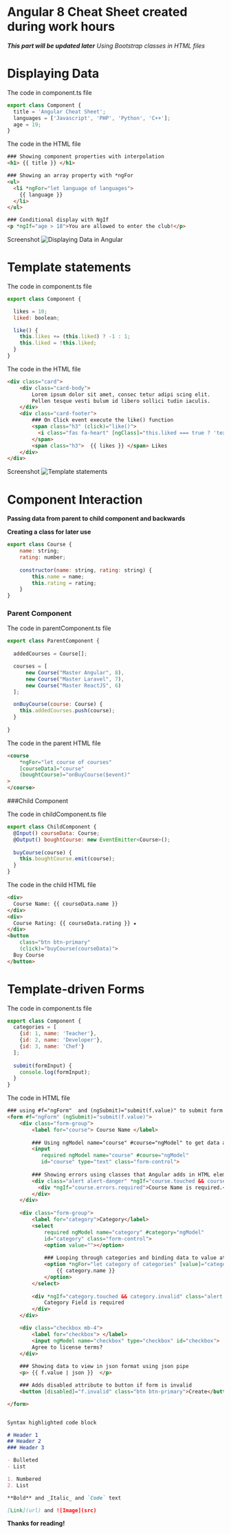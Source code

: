# Angular 8 Cheat Sheet created during work hours

_**This part will be updated later**_ 
_Using Bootstrap classes in HTML files_


# Displaying Data

The code in component.ts file
``` javascript
export class Component {
  title = 'Angular Cheat Sheet';
  languages = ['Javascript', 'PHP', 'Python', 'C++'];
  age = 19;
}
```

The code in the HTML file
<!-- {% raw %} -->
``` html
### Showing component properties with interpolation
<h1> {{ title }} </h1>

### Showing an array property with *ngFor
<ul>
  <li *ngFor="let language of languages">
    {{ language }}
  </li>
</ul>

### Conditional display with NgIf
<p *ngIf="age > 18">You are allowed to enter the club!</p>
```
<!-- {% endraw %} -->


Screenshot
![Displaying Data in Angular](https://raw.githubusercontent.com/eneajaho/angular/master/img/1.png)


# Template statements

The code in component.ts file
``` javascript
export class Component {

  likes = 10;
  liked: boolean;

  like() {
    this.likes += (this.liked) ? -1 : 1;
    this.liked = !this.liked;
  }
}
```

The code in the HTML file
<!-- {% raw %} -->
``` html
<div class="card">
    <div class="card-body">
        Lorem ipsum dolor sit amet, consec tetur adipi scing elit.
        Pellen tesque vesti bulum id libero sollici tudin iaculis.
    </div>
    <div class="card-footer">
        ### On Click event execute the like() function
        <span class="h3" (click)="like()">
          <i class="fas fa-heart" [ngClass]="this.liked === true ? 'text-danger' : 'text-secondary'"></i>
        </span>
        <span class="h3">  {{ likes }} </span> Likes
    </div>
</div>
```
<!-- {% endraw %} -->

Screenshot
![Template statements](https://raw.githubusercontent.com/eneajaho/angular/master/img/2.png)


# Component Interaction 
**Passing data from parent to child component and backwards**

**Creating a class for later use**
```javascript
export class Course {
    name: string;
    rating: number;
    
    constructor(name: string, rating: string) {
        this.name = name;
        this.rating = rating;
    }
}
```

### Parent Component
The code in parentComponent.ts file
``` javascript
export class ParentComponent {
  
  addedCourses = Course[];

  courses = [
      new Course("Master Angular", 8),
      new Course("Master Laravel", 7),
      new Course("Master ReactJS", 6)
  ];

  onBuyCourse(course: Course) {
    this.addedCourses.push(course);
  }
  
}
```

The code in the parent HTML file
<!-- {% raw %} -->
```html
<course
    *ngFor="let course of courses" 
    [courseData]="course"
    (boughtCourse)="onBuyCourse($event)"    
>
</course>
```
<!-- {% endraw %} -->


###Child Component

The code in childComponent.ts file
``` javascript
export class ChildComponent {
  @Input() courseData: Course;
  @Output() boughtCourse: new EventEmitter<Course>(); 
  
  buyCourse(course) {
    this.boughtCourse.emit(course);
  }
}
```

The code in the child HTML file
<!-- {% raw %} -->
``` html
<div> 
  Course Name: {{ courseData.name }} 
</div>
<div> 
  Course Rating: {{ courseData.rating }} ★ 
</div>
<button 
    class="btn btn-primary" 
    (click)="buyCourse(courseData)">
  Buy Course
</button>
```
<!-- {% endraw %} -->





# Template-driven Forms

The code in component.ts file
``` javascript
export class Component {
  categories = [
    {id: 1, name: 'Teacher'},
    {id: 2, name: 'Developer'},
    {id: 3, name: 'Chef'}
  ];
  
  submit(formInput) {
    console.log(formInput);
  }
}
```
The code in HTML file 
<!-- {% raw %} -->
``` html
### using #f="ngForm"  and (ngSubmit)="submit(f.value)" to submit form data
<form #f="ngForm" (ngSubmit)="submit(f.value)">
    <div class="form-group">
        <label for="course"> Course Name </label>
      
        ### Using ngModel name="course" #course="ngModel" to get data and input changes
        <input 
           required ngModel name="course" #course="ngModel" 
           id="course" type="text" class="form-control">
      
        ### Showing errors using classes that Angular adds in HTML elements
        <div class="alert alert-danger" *ngIf="course.touched && course.invalid">
          <div *ngIf="course.errors.required">Course Name is required.</div>
        </div>
    </div>
  
    <div class="form-group">
        <label for="category">Category</label>
        <select 
            required ngModel name="category" #category="ngModel" 
            id="category" class="form-control">
            <option value=""></option>
          
            ### Looping through categories and binding data to value attribute
            <option *ngFor="let category of categories" [value]="category.id"> 
                {{ category.name }}
            </option>
        </select>
        
        <div *ngIf="category.touched && category.invalid" class="alert alert-danger">
            Category Field is required
        </div>
    </div>

    <div class="checkbox mb-4">
        <label for="checkbox"> </label>
        <input ngModel name="checkbox" type="checkbox" id="checkbox">
        Agree to license terms?
    </div>
    
    ### Showing data to view in json format using json pipe
    <p> {{ f.value | json }}  </p>

    ### Adds disabled attribute to button if form is invalid
    <button [disabled]="f.invalid" class="btn btn-primary">Create</button>

</form>

```
<!-- {% endraw %} -->


```markdown

Syntax highlighted code block

# Header 1
## Header 2
### Header 3

- Bulleted
- List

1. Numbered
2. List

**Bold** and _Italic_ and `Code` text

[Link](url) and ![Image](src)
```


**Thanks for reading!**

